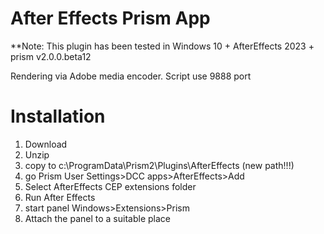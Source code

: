 # After Effects Prism App

**Note: This plugin has been tested in Windows 10 + AfterEffects 2023 + prism v2.0.0.beta12

Rendering via Adobe media encoder.
Script use 9888 port

# Installation
1. Download
2. Unzip
3. copy to c:\ProgramData\Prism2\Plugins\AfterEffects (new path!!!)
4. go Prism User Settings>DCC apps>AfterEffects>Add
5. Select AfterEffects CEP extensions folder
6. Run After Effects
7. start panel Windows>Extensions>Prism
8. Attach the panel to a suitable place
